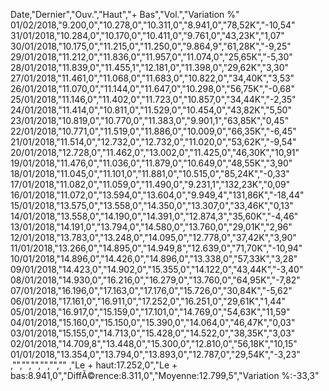 Date,"Dernier","Ouv.","Haut","+ Bas","Vol.","Variation %"
01/02/2018,"9.200,0","10.278,0","10.311,0","8.941,0","78,52K","-10,54"
31/01/2018,"10.284,0","10.170,0","10.411,0","9.761,0","43,23K","1,07"
30/01/2018,"10.175,0","11.215,0","11.250,0","9.864,9","61,28K","-9,25"
29/01/2018,"11.212,0","11.836,0","11.957,0","11.074,0","25,65K","-5,30"
28/01/2018,"11.839,0","11.455,1","12.181,0","11.398,0","29,62K","3,30"
27/01/2018,"11.461,0","11.068,0","11.683,0","10.822,0","34,40K","3,53"
26/01/2018,"11.070,0","11.144,0","11.647,0","10.298,0","56,75K","-0,68"
25/01/2018,"11.146,0","11.402,0","11.723,0","10.857,0","34,44K","-2,35"
24/01/2018,"11.414,0","10.811,0","11.529,0","10.454,0","43,82K","5,50"
23/01/2018,"10.819,0","10.770,0","11.383,0","9.901,1","63,85K","0,45"
22/01/2018,"10.771,0","11.519,0","11.886,0","10.009,0","66,35K","-6,45"
21/01/2018,"11.514,0","12.732,0","12.732,0","11.020,0","53,62K","-9,54"
20/01/2018,"12.728,0","11.462,0","13.002,0","11.425,0","46,30K","10,91"
19/01/2018,"11.476,0","11.036,0","11.879,0","10.649,0","48,55K","3,90"
18/01/2018,"11.045,0","11.101,0","11.881,0","10.515,0","85,24K","-0,33"
17/01/2018,"11.082,0","11.059,0","11.490,0","9.231,1","132,23K","0,09"
16/01/2018,"11.072,0","13.594,0","13.604,0","9.949,4","131,86K","-18,44"
15/01/2018,"13.575,0","13.558,0","14.350,0","13.307,0","33,46K","0,13"
14/01/2018,"13.558,0","14.190,0","14.391,0","12.874,3","35,60K","-4,46"
13/01/2018,"14.191,0","13.794,0","14.580,0","13.760,0","29,01K","2,96"
12/01/2018,"13.783,0","13.248,0","14.095,0","12.778,0","37,42K","3,90"
11/01/2018,"13.266,0","14.895,0","14.949,8","12.639,0","71,70K","-10,94"
10/01/2018,"14.896,0","14.426,0","14.896,0","13.338,0","57,33K","3,28"
09/01/2018,"14.423,0","14.902,0","15.355,0","14.122,0","43,44K","-3,40"
08/01/2018,"14.930,0","16.216,0","16.279,0","13.760,0","64,95K","-7,82"
07/01/2018,"16.196,0","17.163,0","17.176,0","15.726,0","30,84K","-5,62"
06/01/2018,"17.161,0","16.911,0","17.252,0","16.251,0","29,61K","1,44"
05/01/2018,"16.917,0","15.159,0","17.101,0","14.769,0","54,63K","11,59"
04/01/2018,"15.160,0","15.150,0","15.390,0","14.064,0","46,47K","0,03"
03/01/2018,"15.155,0","14.713,0","15.428,0","14.522,0","38,35K","3,03"
02/01/2018,"14.709,8","13.448,0","15.300,0","12.810,0","56,18K","10,15"
01/01/2018,"13.354,0","13.794,0","13.893,0","12.787,0","29,54K","-3,23"
,"","","","","",""
,"Le + haut:17.252,0","Le + bas:8.941,0","DiffÃ©rence:8.311,0","Moyenne:12.799,5","Variation %:-33,3"
